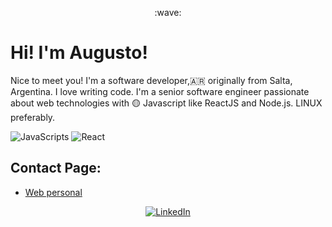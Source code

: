 <p align="center">
:wave: <h1>Hi! I'm Augusto!</H1> 
</p>


Nice to meet you! I'm a software developer,:argentina: originally from Salta, Argentina. I love writing code. I'm a senior software engineer passionate about web technologies with :yellow_circle: Javascript like  ReactJS and Node.js. LINUX preferably.
<p><img alt="JavaScripts" src="https://img.shields.io/badge/-Javascripts-040d04?style=flat-square&logo=javascript" />  <img alt="React" src="https://img.shields.io/badge/-React-black?style=flat-square&logo=react" /> 
</p>

## Contact Page:

- [ Web personal](https://ayalaaugusto.github.io/pagina-augusto/)  
<p align="center">
<a href="https://www.linkedin.com/in/augustoanibalayala">
<img src="https://img.shields.io/badge/-LinkedIn-%233781da" alt="LinkedIn"/></a> 
</p>
<!--
**AugustoAyala/AugustoAyala** is a ✨ _special_ ✨ repository because its `README.md` (this file) appears on your GitHub profile.

Here are some ideas to get you started:

- 🔭 I’m currently working on ...
- 🌱 I’m currently learning ...
- 👯 I’m looking to collaborate on ...
- 🤔 I’m looking for help with ...
- 💬 Ask me about ...
- 📫 How to reach me: ...
- 😄 Pronouns: ...
- ⚡ Fun fact: ...
-->
